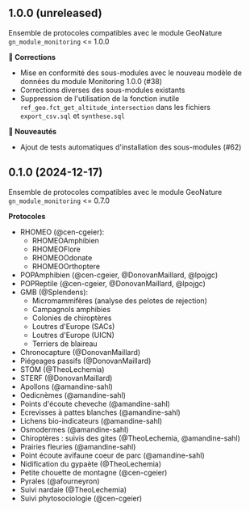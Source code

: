 1.0.0 (unreleased)
------------------

Ensemble de protocoles compatibles avec le module GeoNature `gn_module_monitoring` <= 1.0.0

**🐛 Corrections**

* Mise en conformité des sous-modules avec le nouveau modèle de données du module Monitoring 1.0.0 (#38)
* Corrections diverses des sous-modules existants
* Suppression de l'utilisation de la fonction inutile `ref_geo.fct_get_altitude_intersection` dans les fichiers `export_csv.sql` et `synthese.sql`

**🚀 Nouveautés**

* Ajout de tests automatiques d'installation des sous-modules (#62)

0.1.0 (2024-12-17)
------------------

Ensemble de protocoles compatibles avec le module GeoNature `gn_module_monitoring` <= 0.7.0

**Protocoles**
* RHOMEO (@cen-cgeier): 
  * RHOMEOAmphibien
  * RHOMEOFlore
  * RHOMEOOdonate
  * RHOMEOOrthoptere
* POPAmphibien (@cen-cgeier, @DonovanMaillard, @lpojgc)
* POPReptile (@cen-cgeier, @DonovanMaillard, @lpojgc)
* GMB (@Splendens):
   * Micromammifères (analyse des pelotes de rejection)
   * Campagnols amphibies
   * Colonies de chiroptères
   * Loutres d'Europe (SACs)
   * Loutres d'Europe (UICN)
   * Terriers de blaireau
* Chronocapture (@DonovanMaillard)
* Piégeages passifs (@DonovanMaillard)
* STOM (@TheoLechemia)
* STERF (@DonovanMaillard)
* Apollons (@amandine-sahl)
* Oedicnèmes (@amandine-sahl)
* Points d'écoute cheveche (@amandine-sahl)
* Ecrevisses à pattes blanches  (@amandine-sahl)
* Lichens bio-indicateurs (@amandine-sahl)
* Osmodermes (@amandine-sahl)
* Chiroptères : suivis des gites  (@TheoLechemia, @amandine-sahl)
* Prairies fleuries (@amandine-sahl)
* Point écoute avifaune coeur de parc (@amandine-sahl)
* Nidification du gypaète  (@TheoLechemia)
* Petite chouette de montagne (@cen-cgeier)
* Pyrales (@afourneyron)
* Suivi nardaie (@TheoLechemia)
* Suivi phytosociologie (@cen-cgeier)

